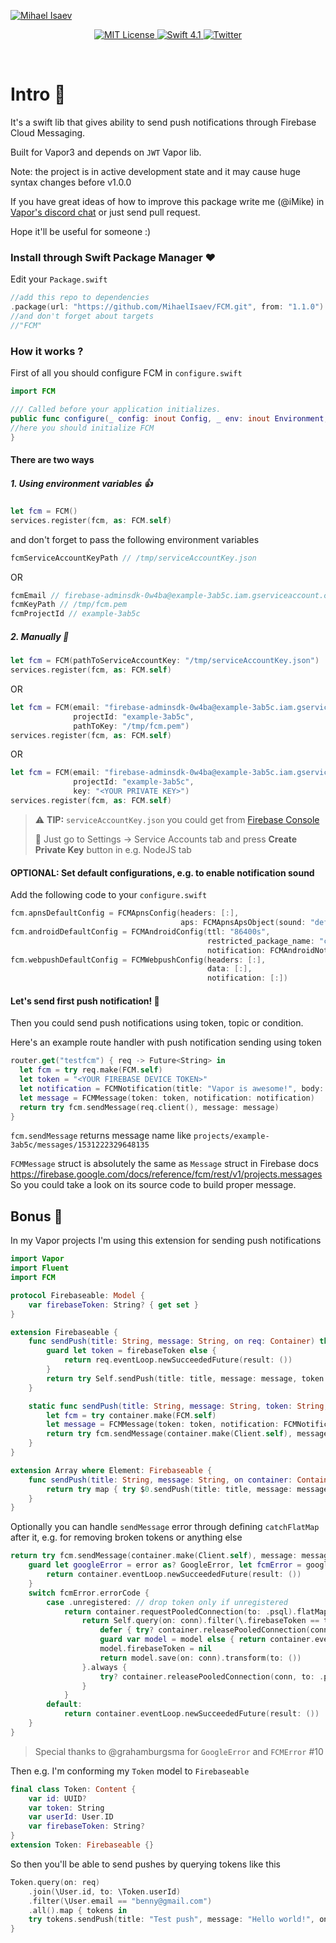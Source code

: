[![Mihael Isaev](https://user-images.githubusercontent.com/1272610/42512735-738605f4-8466-11e8-80ef-86394e852875.png)](http://mihaelisaev.com)

<p align="center">
    <a href="LICENSE">
        <img src="https://img.shields.io/badge/license-MIT-brightgreen.svg" alt="MIT License">
    </a>
    <a href="https://swift.org">
        <img src="https://img.shields.io/badge/swift-4.1-brightgreen.svg" alt="Swift 4.1">
    </a>
    <a href="https://twitter.com/VaporRussia">
        <img src="https://img.shields.io/badge/twitter-VaporRussia-5AA9E7.svg" alt="Twitter">
    </a>
</p>

<br>


# Intro 👏

It's a swift lib that gives ability to send push notifications through Firebase Cloud Messaging.

Built for Vapor3 and depends on `JWT` Vapor lib.

Note: the project is in active development state and it may cause huge syntax changes before v1.0.0

If you have great ideas of how to improve this package write me (@iMike) in [Vapor's discord chat](http://vapor.team) or just send pull request.

Hope it'll be useful for someone :)

### Install through Swift Package Manager ❤️

Edit your `Package.swift`

```swift
//add this repo to dependencies
.package(url: "https://github.com/MihaelIsaev/FCM.git", from: "1.1.0")
//and don't forget about targets
//"FCM"
```

### How it works ?

First of all you should configure FCM in `configure.swift`

```swift
import FCM

/// Called before your application initializes.
public func configure(_ config: inout Config, _ env: inout Environment, _ services: inout Services) throws {
//here you should initialize FCM
}
```

#### There are two ways

##### 1. Using environment variables 👍
```swift
let fcm = FCM()
services.register(fcm, as: FCM.self)
```
and don't forget to pass the following environment variables
```swift
fcmServiceAccountKeyPath // /tmp/serviceAccountKey.json
```
OR
```swift
fcmEmail // firebase-adminsdk-0w4ba@example-3ab5c.iam.gserviceaccount.com
fcmKeyPath // /tmp/fcm.pem
fcmProjectId // example-3ab5c
```

##### 2. Manually 🤖
```swift
let fcm = FCM(pathToServiceAccountKey: "/tmp/serviceAccountKey.json")
services.register(fcm, as: FCM.self)
```
OR
```swift
let fcm = FCM(email: "firebase-adminsdk-0w4ba@example-3ab5c.iam.gserviceaccount.com",
              projectId: "example-3ab5c",
              pathToKey: "/tmp/fcm.pem")
services.register(fcm, as: FCM.self)
```
OR
```swift
let fcm = FCM(email: "firebase-adminsdk-0w4ba@example-3ab5c.iam.gserviceaccount.com",
              projectId: "example-3ab5c",
              key: "<YOUR PRIVATE KEY>")
services.register(fcm, as: FCM.self)
```

> ⚠️ **TIP:** `serviceAccountKey.json` you could get from [Firebase Console](https://console.firebase.google.com)
>
> 🔑 Just go to Settings -> Service Accounts tab and press **Create Private Key** button in e.g. NodeJS tab

#### OPTIONAL: Set default configurations, e.g. to enable notification sound
Add the following code to your `configure.swift`
```swift
fcm.apnsDefaultConfig = FCMApnsConfig(headers: [:],
                                      aps: FCMApnsApsObject(sound: "default"))
fcm.androidDefaultConfig = FCMAndroidConfig(ttl: "86400s",
                                            restricted_package_name: "com.example.myapp",
                                            notification: FCMAndroidNotification(sound: "default"))
fcm.webpushDefaultConfig = FCMWebpushConfig(headers: [:],
                                            data: [:],
                                            notification: [:])
```
#### Let's send first push notification! 🚀

Then you could send push notifications using token, topic or condition.

Here's an example route handler with push notification sending using token

```swift
router.get("testfcm") { req -> Future<String> in
  let fcm = try req.make(FCM.self)
  let token = "<YOUR FIREBASE DEVICE TOKEN>"
  let notification = FCMNotification(title: "Vapor is awesome!", body: "Swift one love! ❤️")
  let message = FCMMessage(token: token, notification: notification)
  return try fcm.sendMessage(req.client(), message: message)
}
```

`fcm.sendMessage` returns message name like `projects/example-3ab5c/messages/1531222329648135`

`FCMMessage` struct is absolutely the same as `Message` struct in Firebase docs https://firebase.google.com/docs/reference/fcm/rest/v1/projects.messages
So you could take a look on its source code to build proper message.

## Bonus 🍾

In my Vapor projects I'm using this extension for sending push notifications

```swift
import Vapor
import Fluent
import FCM

protocol Firebaseable: Model {
    var firebaseToken: String? { get set }
}

extension Firebaseable {
    func sendPush(title: String, message: String, on req: Container) throws -> Future<Void> {
        guard let token = firebaseToken else {
            return req.eventLoop.newSucceededFuture(result: ())
        }
        return try Self.sendPush(title: title, message: message, token: token, on: req)
    }

    static func sendPush(title: String, message: String, token: String, on container: Container) throws -> Future<Void> {
        let fcm = try container.make(FCM.self)
        let message = FCMMessage(token: token, notification: FCMNotification(title: title, body: message))
        return try fcm.sendMessage(container.make(Client.self), message: message).transform(to: ())
    }
}

extension Array where Element: Firebaseable {
    func sendPush(title: String, message: String, on container: Container) throws -> Future<Void> {
        return try map { try $0.sendPush(title: title, message: message, on: container) }.flatten(on: container)
    }
}
```
Optionally you can handle `sendMessage` error through defining `catchFlatMap` after it, e.g. for removing broken tokens or anything else
```swift
return try fcm.sendMessage(container.make(Client.self), message: message).transform(to: ()).catchFlatMap { error in
    guard let googleError = error as? GoogleError, let fcmError = googleError.fcmError else {
        return container.eventLoop.newSucceededFuture(result: ())
    }
    switch fcmError.errorCode {
        case .unregistered: // drop token only if unregistered
            return container.requestPooledConnection(to: .psql).flatMap { conn in
                return Self.query(on: conn).filter(\.firebaseToken == token).first().flatMap { model in
                    defer { try? container.releasePooledConnection(conn, to: .psql) }
                    guard var model = model else { return container.eventLoop.newSucceededFuture(result: ()) }
                    model.firebaseToken = nil
                    return model.save(on: conn).transform(to: ())
                }.always {
                    try? container.releasePooledConnection(conn, to: .psql)
                }
            }
        default:
            return container.eventLoop.newSucceededFuture(result: ())
    }
}
```

> Special thanks to @grahamburgsma for `GoogleError` and `FCMError` #10

Then e.g. I'm conforming my `Token` model to `Firebaseable`

```swift
final class Token: Content {
    var id: UUID?
    var token: String
    var userId: User.ID
    var firebaseToken: String?
}
extension Token: Firebaseable {}
```

So then you'll be able to send pushes by querying tokens like this
```swift
Token.query(on: req)
    .join(\User.id, to: \Token.userId)
    .filter(\User.email == "benny@gmail.com")
    .all().map { tokens in
    try tokens.sendPush(title: "Test push", message: "Hello world!", on: req)
}
```
